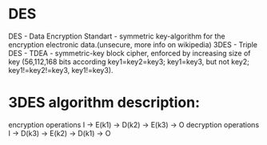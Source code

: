 # DES
DES - Data Encryption Standart - symmetric key-algorithm for the encryption electronic data.(unsecure, more info on wikipedia)
3DES - Triple DES - TDEA - symmetric-key block cipher, enforced by increasing size of key (56,112,168 bits according key1=key2=key3; key1=key3, but not key2; key1!=key2!=key3, key1!=key3). 

# 3DES algorithm description:
encryption operations
  I -> E(k1) -> D(k2) -> E(k3) -> O
decryption operations
  I -> D(k3) -> E(k2) -> D(k1) -> O
